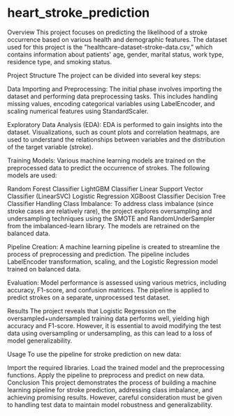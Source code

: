 # heart_stroke_prediction
Overview
This project focuses on predicting the likelihood of a stroke occurrence based on various health and demographic features. The dataset used for this project is the "healthcare-dataset-stroke-data.csv," which contains information about patients' age, gender, marital status, work type, residence type, and smoking status.

Project Structure
The project can be divided into several key steps:

Data Importing and Preprocessing: The initial phase involves importing the dataset and performing data preprocessing tasks. This includes handling missing values, encoding categorical variables using LabelEncoder, and scaling numerical features using StandardScaler.

Exploratory Data Analysis (EDA): EDA is performed to gain insights into the dataset. Visualizations, such as count plots and correlation heatmaps, are used to understand the relationships between variables and the distribution of the target variable (stroke).

Training Models: Various machine learning models are trained on the preprocessed data to predict the occurrence of strokes. The following models are used:

Random Forest Classifier
LightGBM Classifier
Linear Support Vector Classifier (LinearSVC)
Logistic Regression
XGBoost Classifier
Decision Tree Classifier
Handling Class Imbalance: To address class imbalance (since stroke cases are relatively rare), the project explores oversampling and undersampling techniques using the SMOTE and RandomUnderSampler from the imbalanced-learn library. The models are retrained on the balanced data.

Pipeline Creation: A machine learning pipeline is created to streamline the process of preprocessing and prediction. The pipeline includes LabelEncoder transformation, scaling, and the Logistic Regression model trained on balanced data.

Evaluation: Model performance is assessed using various metrics, including accuracy, F1-score, and confusion matrices. The pipeline is applied to predict strokes on a separate, unprocessed test dataset.

Results
The project reveals that Logistic Regression on the oversampled+undersampled training data performs well, yielding high accuracy and F1-score. However, it is essential to avoid modifying the test data using oversampling or undersampling, as this can lead to a loss of model generalizability.

Usage
To use the pipeline for stroke prediction on new data:

Import the required libraries.
Load the trained model and the preprocessing functions.
Apply the pipeline to preprocess and predict on new data.
Conclusion
This project demonstrates the process of building a machine learning pipeline for stroke prediction, addressing class imbalance, and achieving promising results. However, careful consideration must be given to handling test data to maintain model robustness and generalizability.
